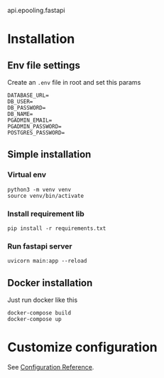 api.epooling.fastapi
# Installation
## Env file settings
Create an ```.env``` file in root and set this params
```
DATABASE_URL=
DB_USER=
DB_PASSWORD=
DB_NAME= 
PGADMIN_EMAIL=
PGADMIN_PASSWORD=
POSTGRES_PASSWORD=
```
## Simple installation
### Virtual env
```
python3 -m venv venv
source venv/bin/activate
```

### Install requirement lib
```
pip install -r requirements.txt
```

### Run fastapi server
```
uvicorn main:app --reload
```

## Docker installation
Just run docker like this
```
docker-compose build
docker-compose up
```

# Customize configuration
See [Configuration Reference](https://fastapi.tiangolo.com/).
